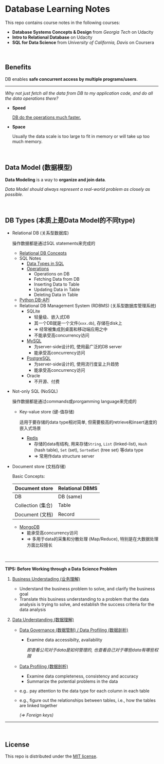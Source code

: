 # Database Learning Notes

This repo contains course notes in the following courses:

* **Database Systems Concepts & Design** from *Georgia Tech* on Udacity
* **Intro to Relational Database** on Udacity
* **SQL for Data Science** from *University of California, Davis* on Coursera

<br>

## Benefits

DB enables **safe concurrent access by multiple programs/users**.

***

*Why not just fetch all the data from DB to my application code, and do all the data operations there?*

* **Speed**

  <u>DB do the operations much faster.</u>

* **Space**

  Usually the data scale is too large to fit in memory or will take up too much memory.

<br>

## Data Model (数据模型)

**Data Modeling** is a way to **organize and join data**.

*Data Model should always represent a real-world problem as closely as possible.*

<br>

## DB Types (本质上是Data Model的不同type)

* Relational DB (关系型数据库)

  操作数据都是通过SQL statements来完成的

  * <a href="https://github.com/Ziang-Lu/Database-Learning-Notes/blob/master/1-Relational%20Database/1-Relational%20DB%20Concepts/Relational%20DB%20Concepts.md">Relational DB Concepts</a>
  * SQL Notes
    * <a href="https://github.com/Ziang-Lu/Database-Learning-Notes/blob/master/1-Relational%20Database/2-SQL%20Notes/1-Data%20Types%20in%20SQL/Data%20Types%20in%20SQL.md">Data Types in SQL</a>
    * <a href="https://github.com/Ziang-Lu/Database-Learning-Notes/blob/master/1-Relational%20Database/2-SQL%20Notes/2-Operations/Operations.md">Operations</a>
      * Operations on DB
      * Fetching Data from DB
      * Inserting Data to Table
      * Updating Data in Table
      * Deleting Data in Table
  * <a href="https://github.com/Ziang-Lu/Database-Learning-Notes/blob/master/1-Relational%20Database/3-Python%20DB-API/Python%20DB-API.md">Python DB-API</a>
  * Relational DB Management System (RDBMS) (关系型数据库管理系统)
    * SQLite
      * 轻量级、嵌入式DB
      * 其一个DB就是一个文件(`xxx.db`), 存储在disk上
      * => 经常被集成到桌面和移动端应用之中
      * 不能承受高concurrency访问
    * <a href="https://github.com/Ziang-Lu/Database-Learning-Notes/blob/master/2-MySQL/MySQL.md">MySQL</a>
      * 为server-side设计的, 使用最广泛的DB server
      * 能承受高concurrency访问
    * <a href="https://github.com/Ziang-Lu/Database-Learning-Notes/blob/master/3-PostgreSQL/PostgreSQL.md">PostgreSQL</a>
      * 为server-side设计的, 使用流行度呈上升趋势
      * 能承受高concurrency访问
    * Oracle
      * 不开源、付费
  
* Not-only SQL (NoSQL)

  操作数据都是通过commands或prorgamming language来完成的

  * Key-value store (键-值存储)

    适用于要存储的data type相对简单, 但需要极高的retrieve和insert速度的嵌入式场景

    * <a href="https://github.com/Ziang-Lu/Database-Learning-Notes/blob/master/4-Redis/Redis-Basics.md">Redis</a>
      * 存储的data有结构, 用来存储`String`, `List` (linked-list), `Hash` (hash table), `Set` (set), `SortedSet` (tree set) 等data type
      * => 常用作data structure server
    
* Document store (文档存储)
  
  Basic Concepts:
  
  | Document store    | Relational DBMS |
    | ----------------- | --------------- |
    | DB                | DB (same)       |
    | Collection (集合) | Table           |
    | Document (文档)   | Record          |
  
  * <a href="https://github.com/Ziang-Lu/Database-Learning-Notes/blob/master/5-MongoDB/MongoDB.md">MongoDB</a>
      * 能承受高concurrency访问
      * => 多用于data的采集和分散处理 (Map/Reduce), 特别是在大数据处理方面比较擅长

<br>

***

**TIPS: Before Working through a Data Science Problem**

1. <u>Business Understading (业务理解)</u>

   - Understand the business problem to solve, and clarify the business goal
   - Translate this business understanding to a problem that the data analysis is trying to solve, and establish the success criteria for the data analysis

2. <u>Data Understanding (数据理解)</u>

   * <u>Data Governance (数据管制) / Data Profiling (数据剖析)</u>

     * Examine data accessibilty, availability

       *即查看公司对于data是如何管理的, 也查看自己对于哪些data有哪些权限*

   * <u>Data Profiling (数据剖析)</u>

     * Examine data completeness, consistency and accuracy
     * Summarize the potential problems in the data

   * e.g.. pay attention to the data type for each column in each table

   * e.g., figure out the relationships between tables, i.e., how the tables are linked together

     *(=> Foreign keys)*

***

<br>

## License

This repo is distributed under the <a href="https://github.com/Ziang-Lu/Database-Learning-Notes/blob/master/LICENSE">MIT license</a>.
